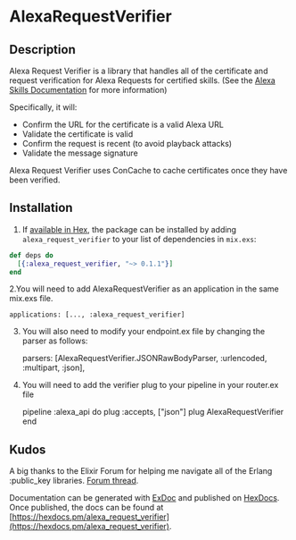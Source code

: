# AlexaRequestVerifier

## Description
Alexa Request Verifier is a library that handles all of the certificate and request verification for Alexa Requests for certified skills. (See the [Alexa Skills Documentation](https://developer.amazon.com/public/solutions/alexa/alexa-skills-kit/docs/developing-an-alexa-skill-as-a-web-service) for more information)  

Specifically, it will:
* Confirm the URL for the certificate is a valid Alexa URL
* Validate the certificate is valid
* Confirm the request is recent (to avoid playback attacks)
* Validate the message signature

Alexa Request Verifier uses ConCache to cache certificates once they have been verified.


## Installation

1. If [available in Hex](https://hex.pm/docs/publish), the package can be installed
by adding `alexa_request_verifier` to your list of dependencies in `mix.exs`:

```elixir
def deps do
  [{:alexa_request_verifier, "~> 0.1.1"}]
end
```
2.You will need to add AlexaRequestVerifier as an application in the same mix.exs file.

    applications: [..., :alexa_request_verifier] 


3. You will also need to modify your endpoint.ex file by changing the parser as follows:

    parsers: [AlexaRequestVerifier.JSONRawBodyParser, :urlencoded, :multipart, :json],

4. You will need to add the verifier plug to your pipeline in your router.ex file

      pipeline :alexa_api do
          plug :accepts, ["json"]
          plug AlexaRequestVerifier
      end

## Kudos
A big thanks to the Elixir Forum for helping me navigate all of the Erlang :public_key libraries.  [Forum thread](https://elixirforum.com/t/x-509-request-cert-chain-validation-plug-for-alexa-skills/4463/23).


Documentation can be generated with [ExDoc](https://github.com/elixir-lang/ex_doc)
and published on [HexDocs](https://hexdocs.pm). Once published, the docs can
be found at [https://hexdocs.pm/alexa_request_verifier](https://hexdocs.pm/alexa_request_verifier).

